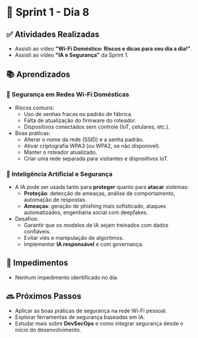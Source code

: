 # 📅 Sprint 1 - Dia 8

## ✅ Atividades Realizadas

- Assisti ao vídeo **"Wi-Fi Doméstico: Riscos e dicas para seu dia a dia!"**.
- Assisti ao vídeo **"IA e Segurança"** da Sprint 1.

## 📚 Aprendizados

### 🔐 Segurança em Redes Wi-Fi Domésticas
- Riscos comuns:
  - Uso de senhas fracas ou padrão de fábrica.
  - Falta de atualização do firmware do roteador.
  - Dispositivos conectados sem controle (IoT, celulares, etc.).
- Boas práticas:
  - Alterar o nome da rede (SSID) e a senha padrão.
  - Ativar criptografia WPA3 (ou WPA2, se não disponível).
  - Manter o roteador atualizado.
  - Criar uma rede separada para visitantes e dispositivos IoT.

### 🤖 Inteligência Artificial e Segurança
- A IA pode ser usada tanto para **proteger** quanto para **atacar** sistemas:
  - **Proteção**: detecção de ameaças, análise de comportamento, automação de respostas.
  - **Ameaças**: geração de phishing mais sofisticado, ataques automatizados, engenharia social com deepfakes.
- Desafios:
  - Garantir que os modelos de IA sejam treinados com dados confiáveis.
  - Evitar viés e manipulação de algoritmos.
  - Implementar **IA responsável** e com governança.

## 🚫 Impedimentos

- Nenhum impedimento identificado no dia.

## 🔜 Próximos Passos

- Aplicar as boas práticas de segurança na rede Wi-Fi pessoal.
- Explorar ferramentas de segurança baseadas em IA.
- Estudar mais sobre **DevSecOps** e como integrar segurança desde o início do desenvolvimento.
